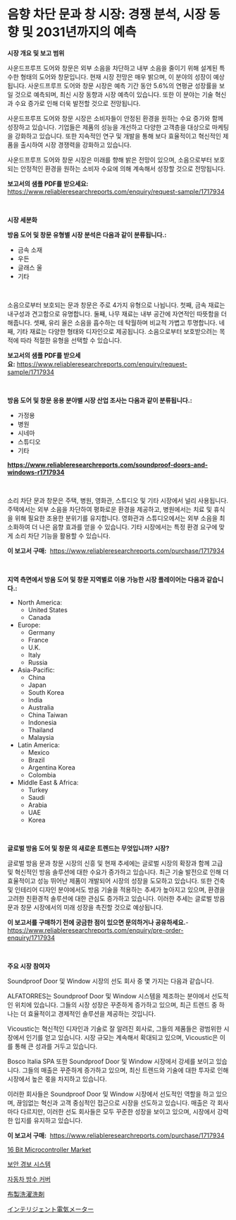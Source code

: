 <p><h1>음향 차단 문과 창 시장: 경쟁 분석, 시장 동향 및 2031년까지의 예측</h1></p><p><strong>시장 개요 및 보고 범위</strong></p>
<p><p>사운드프루프 도어와 창문은 외부 소음을 차단하고 내부 소음을 줄이기 위해 설계된 특수한 형태의 도어와 창문입니다. 현재 시장 전망은 매우 밝으며, 이 분야의 성장이 예상됩니다. 사운드프루프 도어와 창문 시장은 예측 기간 동안 5.6%의 연평균 성장률을 보일 것으로 예측되며, 최신 시장 동향과 시장 예측이 있습니다. 또한 이 분야는 기술 혁신과 수요 증가로 인해 더욱 발전할 것으로 전망됩니다.</p><p>사운드프루프 도어와 창문 시장은 소비자들이 안정된 환경을 원하는 수요 증가와 함께 성장하고 있습니다. 기업들은 제품의 성능을 개선하고 다양한 고객층을 대상으로 마케팅을 강화하고 있습니다. 또한 지속적인 연구 및 개발을 통해 보다 효율적이고 혁신적인 제품을 출시하여 시장 경쟁력을 강화하고 있습니다.</p><p>사운드프루프 도어와 창문 시장은 미래를 향해 밝은 전망이 있으며, 소음으로부터 보호되는 안정적인 환경을 원하는 소비자 수요에 의해 계속해서 성장할 것으로 전망됩니다.</p></p>
<p><strong>보고서의 샘플 PDF를 받으세요:</strong> <a href="https://www.reliableresearchreports.com/enquiry/request-sample/1717934">https://www.reliableresearchreports.com/enquiry/request-sample/1717934</a></p>
<p>&nbsp;</p>
<p><strong>시장 세분화</strong></p>
<p><strong>방음 도어 및 창문 유형별 시장 분석은 다음과 같이 분류됩니다.:</strong></p>
<p><ul><li>금속 소재</li><li>우든</li><li>글래스 울</li><li>기타</li></ul></p>
<p>&nbsp;</p>
<p><p>소음으로부터 보호되는 문과 창문은 주로 4가지 유형으로 나뉩니다. 첫째, 금속 재료는 내구성과 견고함으로 유명합니다. 둘째, 나무 재료는 내부 공간에 자연적인 따뜻함을 더해줍니다. 셋째, 유리 울은 소음을 흡수하는 데 탁월하며 비교적 가볍고 투명합니다. 네째, 기타 재료는 다양한 형태와 디자인으로 제공됩니다. 소음으로부터 보호받으려는 목적에 따라 적절한 유형을 선택할 수 있습니다.</p></p>
<p><strong>보고서의 샘플 PDF를 받으세요:</strong>&nbsp;<a href="https://www.reliableresearchreports.com/enquiry/request-sample/1717934">https://www.reliableresearchreports.com/enquiry/request-sample/1717934</a></p>
<p>&nbsp;</p>
<p><strong> 방음 도어 및 창문 응용 분야별 시장 산업 조사는 다음과 같이 분류됩니다.:</strong></p>
<p><ul><li>가정용</li><li>병원</li><li>시네마</li><li>스튜디오</li><li>기타</li></ul></p>
<p><strong><a href="https://www.reliableresearchreports.com/soundproof-doors-and-windows-r1717934">https://www.reliableresearchreports.com/soundproof-doors-and-windows-r1717934</a></strong></p>
<p>&nbsp;</p>
<p><p>소리 차단 문과 창문은 주택, 병원, 영화관, 스튜디오 및 기타 시장에서 널리 사용됩니다. 주택에서는 외부 소음을 차단하여 평화로운 환경을 제공하고, 병원에서는 치료 및 휴식을 위해 필요한 조용한 분위기를 유지합니다. 영화관과 스튜디오에서는 외부 소음을 최소화하여 더 나은 음향 효과를 얻을 수 있습니다. 기타 시장에서는 특정 환경 요구에 맞게 소리 차단 기능을 활용할 수 있습니다.</p></p>
<p><strong>이 보고서 구매:</strong>&nbsp; <a href="https://www.reliableresearchreports.com/purchase/1717934">https://www.reliableresearchreports.com/purchase/1717934</a></p>
<p>&nbsp;</p>
<p><strong>지역 측면에서 방음 도어 및 창문 지역별로 이용 가능한 시장 플레이어는 다음과 같습니다.:</strong></p>
<p><ul>
    <li>
        North America:
        <ul>
            <li>United States</li>
            <li>Canada</li>
        </ul>
    </li>
    <li>
        Europe:
        <ul>
            <li>Germany</li>
            <li>France</li>
            <li>U.K.</li>
            <li>Italy</li>
            <li>Russia</li>
        </ul>
    </li>
    <li>
        Asia-Pacific:
        <ul>
            <li>China</li>
            <li>Japan</li>
            <li>South Korea</li>
            <li>India</li>
            <li>Australia</li>
            <li>China Taiwan</li>
            <li>Indonesia</li>
            <li>Thailand</li>
            <li>Malaysia</li>
        </ul>
    </li>
    <li>
        Latin America:
        <ul>
            <li>Mexico</li>
            <li>Brazil</li>
            <li>Argentina Korea</li>
            <li>Colombia</li>
        </ul>
    </li>
    <li>
        Middle East & Africa:
        <ul>
            <li>Turkey</li>
            <li>Saudi</li>
            <li>Arabia</li>
            <li>UAE</li>
            <li>Korea</li>
        </ul>
    </li>
    </ul></p>
<p>&nbsp;</p>
<p><strong>글로벌 방음 도어 및 창문 의 새로운 트렌드는 무엇입니까? 시장?</strong></p>
<p><p>글로벌 방음 문과 창문 시장의 신흥 및 현재 추세에는 글로벌 시장의 확장과 함께 고급 및 혁신적인 방음 솔루션에 대한 수요가 증가하고 있습니다. 최근 기술 발전으로 인해 더 효율적이고 성능 뛰어난 제품이 개발되어 시장의 성장을 도모하고 있습니다. 또한 건축 및 인테리어 디자인 분야에서도 방음 기술을 적용하는 추세가 높아지고 있으며, 환경을 고려한 친환경적 솔루션에 대한 관심도 증가하고 있습니다. 이러한 추세는 글로벌 방음 문과 창문 시장에서의 미래 성장을 촉진할 것으로 예상됩니다.</p></p>
<p><strong>이 보고서를 구매하기 전에 궁금한 점이 있으면 문의하거나 공유하세요.</strong>- <a href="https://www.reliableresearchreports.com/enquiry/pre-order-enquiry/1717934">https://www.reliableresearchreports.com/enquiry/pre-order-enquiry/1717934</a></p>
<p>&nbsp;</p>
<p><strong>주요 시장 참여자</strong></p>
<p><p>Soundproof Door 및 Window 시장의 선도 회사 중 몇 가지는 다음과 같습니다.</p><p>ALFATORRES는 Soundproof Door 및 Window 시스템을 제조하는 분야에서 선도적인 위치에 있습니다. 그들의 시장 성장은 꾸준하게 증가하고 있으며, 최근 트렌드 중 하나는 더 효율적이고 경제적인 솔루션을 제공하는 것입니다.</p><p>Vicoustic는 혁신적인 디자인과 기술로 잘 알려진 회사로, 그들의 제품들은 광범위한 시장에서 인기를 얻고 있습니다. 시장 규모는 계속해서 확대되고 있으며, Vicoustic은 이를 통해 큰 성과를 거두고 있습니다.</p><p>Bosco Italia SPA 또한 Soundproof Door 및 Window 시장에서 강세를 보이고 있습니다. 그들의 매출은 꾸준하게 증가하고 있으며, 최신 트렌드와 기술에 대한 투자로 인해 시장에서 높은 몫을 차지하고 있습니다.</p><p>이러한 회사들은 Soundproof Door 및 Window 시장에서 선도적인 역할을 하고 있으며, 끊임없는 혁신과 고객 중심적인 접근으로 시장을 선도하고 있습니다. 매출은 각 회사마다 다르지만, 이러한 선도 회사들은 모두 꾸준한 성장을 보이고 있으며, 시장에서 강력한 입지를 유지하고 있습니다.</p></p>
<p><strong>이 보고서 구매:</strong>&nbsp;&nbsp;<a href="https://www.reliableresearchreports.com/purchase/1717934">https://www.reliableresearchreports.com/purchase/1717934</a></p>
<p><p><a href="https://flame-sidecar-702.notion.site/Decoding-16-Bit-Microcontroller-Market-Metrics-Market-Share-Trends-and-Growth-Patterns-970d4f1518bc424392ce3edc3a13daa4">16 Bit Microcontroller Market</a></p><p><a href="https://github.com/ZacharyScthmitt4465/Market-Research-Report-List-1/blob/main/870094425212.md">보안 경보 시스템</a></p><p><a href="https://github.com/lkwggful07722/Market-Research-Report-List-1/blob/main/783030425211.md">자동차 방수 커버</a></p><p><a href="https://github.com/ycmtqqhvk3273/Market-Research-Report-List-1/blob/main/320709527592.md">布製洗濯洗剤</a></p><p><a href="https://github.com/mathieurico66/Market-Research-Report-List-1/blob/main/940579427593.md">インテリジェント電気メーター</a></p></p>